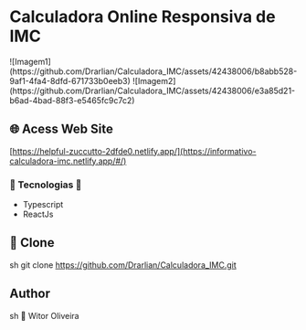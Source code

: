 # Calculadora Online Responsiva de IMC

<div>
  ![Imagem1](https://github.com/Drarlian/Calculadora_IMC/assets/42438006/b8abb528-9af1-4fa4-8dfd-671733b0eeb3)
  ![Imagem2](https://github.com/Drarlian/Calculadora_IMC/assets/42438006/e3a85d21-b6ad-4bad-88f3-e5465fc9c7c2)
</div>

## 🌐 Acess Web Site

[https://helpful-zuccutto-2dfde0.netlify.app/](https://informativo-calculadora-imc.netlify.app/#/)

### 🌌 Tecnologias 🌌

- Typescript
- ReactJs

## 💾 Clone

sh
git clone <https://github.com/Drarlian/Calculadora_IMC.git>

## Author

sh
👤 Witor Oliveira
